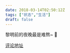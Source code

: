 ```yaml
---
date: 2018-03-14T02:50:12Z
tags: ["状态","生活"]
draft: false
---
```

黎明前的夜晚最是难熬~ 💪

[评论地址](https://github.com/kaidiren/D6/issues/7)